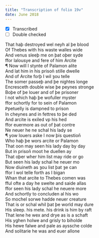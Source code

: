 ```yaml
---
title: "Transcription of folio 19v"
date: June 2018
---
```


- [X] Transcribed
- [ ] Double checked

That haþ destroyed wel neyh al þe blood  
Of Thebes with his waste walles wide  
And venus sleeþ me on þat oþer syde  
ffor Ialousye and fere of him Arcite  
¶ Now will I stynte of Palamon alite  
And lat him in his prison̄ stille dwelle  
And of Arcite forþ I wil ȝou telle  
The somer passeþ and þe nightes longe  
Encresceth double wise þe peynes stronge   
Boþe of þe louer and of þe prisoner   
I not which haþ þe wofuller myster   
ffor schortly for to sein of Palamon  
Ꝑpetuelly is dampned to prison  
In cheynes and in fettres to þe ded  
And arcite is exiled vp his hed  
ffor euermore as out of þat contre  
Ne neuer he ne schal his lady se  
¶ yow louers aske I now þis question̄  
Who haþ þe wors arcite or Palamon  
That oon may seen his lady day by day  
But in prison̄ moot he duellen ay  
That oþer wher him list may ride or go  
But seen his lady schal he neuer mo  
Now diuineth as ȝou list þat ȝe can  
ffor I wol telle forth as I bigan  
Whan that arcite to Thebes comen was  
fful ofte a day he swelte and saide allas  
ffor seen his lady schal he neuere more  
And schortly to concluden al his wo  
So mochel sorwe hadde neuer creature  
That is or schal whil þat þe world may dure  
His sleep. his mete. his drink is him by raft  
That lene he wex and drye as is a schaft  
His yghen holwe and grisly to biholde  
His hewe falwe and pale as ayssche colde  
And solitarie he was and euer allone  
